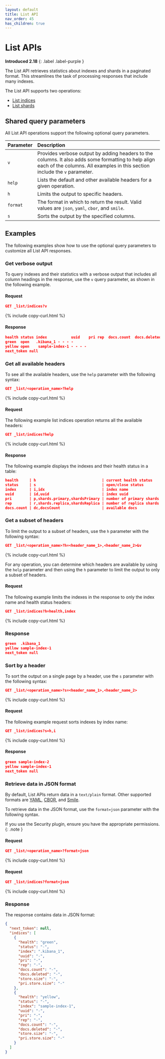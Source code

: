 ```yaml
---
layout: default
title: List API
nav_order: 45
has_children: true
---
```


# List APIs
**Introduced 2.18**
{: .label .label-purple }

The List API retrieves statistics about indexes and shards in a paginated format. This streamlines the task of processing responses that include many indexes.

The List API supports two operations:

- [List indices]({{site.url}}{{site.baseurl}}/api-reference/list/list-indices/)
- [List shards]({{site.url}}{{site.baseurl}}/api-reference/list/list-shards/)

## Shared query parameters

All List API operations support the following optional query parameters.

Parameter | Description
:--- | :--- |
`v` |  Provides verbose output by adding headers to the columns. It also adds some formatting to help align each of the columns. All examples in this section include the `v` parameter.
`help` | Lists the default and other available headers for a given operation.
`h`  |  Limits the output to specific headers.
`format` |  The format in which to return the result. Valid values are `json`, `yaml`, `cbor`, and `smile`.
`s` | Sorts the output by the specified columns.

## Examples

The following examples show how to use the optional query parameters to customize all List API responses.


### Get verbose output

To query indexes and their statistics with a verbose output that includes all column headings in the response, use the `v` query parameter, as shown in the following example.

#### Request

```json
GET _list/indices?v
```
{% include copy-curl.html %}

#### Response

```json
health status index           uuid    pri rep  docs.count  docs.deleted
green  open   .kibana_1 - - - -              
yellow open    sample-index-1 - - - -
next_token null
```


### Get all available headers

To see all the available headers, use the `help` parameter with the following syntax:

```json
GET _list/<operation_name>?help
```
{% include copy-curl.html %}

#### Request

The following example list indices operation returns all the available headers:

```json
GET _list/indices?help
```
{% include copy-curl.html %}

#### Response

The following example displays the indexes and their health status in a table:

```json
health     | h                              | current health status
status     | s                              | open/close status
index      | i,idx                          | index name
uuid       | id,uuid                        | index uuid
pri        | p,shards.primary,shardsPrimary | number of primary shards
rep        | r,shards.replica,shardsReplica | number of replica shards
docs.count | dc,docsCount                   | available docs
```

### Get a subset of headers

To limit the output to a subset of headers, use the `h` parameter with the following syntax:

```json
GET _list/<operation_name>?h=<header_name_1>,<header_name_2>&v
```
{% include copy-curl.html %}

For any operation, you can determine which headers are available by using the `help` parameter and then using the `h` parameter to limit the output to only a subset of headers. 

#### Request

The following example limits the indexes in the response to only the index name and health status headers:

```json
GET _list/indices?h=health,index
```
{% include copy-curl.html %}

### Response

```json
green  .kibana_1
yellow sample-index-1
next_token null
```


### Sort by a header

To sort the output on a single page by a header, use the `s` parameter with the following syntax:

```json
GET _list/<operation_name>?s=<header_name_1>,<header_name_2>
```
{% include copy-curl.html %}

#### Request

The following example request sorts indexes by index name:

```json
GET _list/indices?s=h,i
```
{% include copy-curl.html %}

#### Response

```json
green sample-index-2
yellow sample-index-1
next_token null
```

### Retrieve data in JSON format

By default, List APIs return data in a `text/plain` format. Other supported formats are [YAML](https://yaml.org/), [CBOR](https://cbor.io/), and [Smile](https://github.com/FasterXML/smile-format-specification).


To retrieve data in the JSON format, use the `format=json` parameter with the following syntax.

If you use the Security plugin, ensure you have the appropriate permissions.
{: .note }

#### Request

```json
GET _list/<operation_name>?format=json
```
{% include copy-curl.html %}

#### Request

```json
GET _list/indices?format=json
```
{% include copy-curl.html %}

### Response

The response contains data in JSON format:

```json
{
  "next_token": null,
  "indices": [
    {
      "health": "green",
      "status": "-",
      "index": ".kibana_1",
      "uuid": "-",
      "pri": "-",
      "rep": "-",
      "docs.count": "-",
      "docs.deleted": "-",
      "store.size": "-",
      "pri.store.size": "-"
    },
    {
      "health": "yellow",
      "status": "-",
      "index": "sample-index-1",
      "uuid": "-",
      "pri": "-",
      "rep": "-",
      "docs.count": "-",
      "docs.deleted": "-",
      "store.size": "-",
      "pri.store.size": "-"
    }
  ]
}
```

